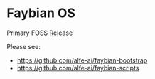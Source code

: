 # Faybian OS
Primary FOSS Release

Please see:
- https://github.com/alfe-ai/faybian-bootstrap
- https://github.com/alfe-ai/faybian-scripts
